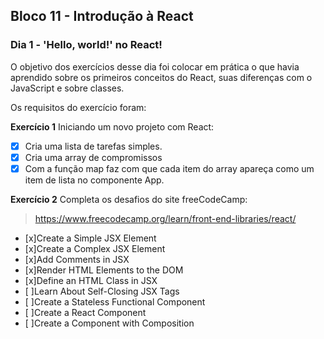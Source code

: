 ## Bloco 11 - Introdução à React
### Dia 1 - 'Hello, world!' no React!

O objetivo dos exercícios desse dia foi colocar em prática o que havia aprendido sobre os primeiros conceitos do React, suas diferenças com o JavaScript e sobre classes.

Os requisitos do exercí­cio foram:

**Exercício 1**
Iniciando um novo projeto com React:

- [x] Cria uma lista de tarefas simples.
- [x] Cria uma array de compromissos
- [x] Com a função map faz com que cada item do array apareça como um item de lista no componente App.

**Exercício 2**
Completa os desafios do site freeCodeCamp:
> https://www.freecodecamp.org/learn/front-end-libraries/react/

- [x]Create a Simple JSX Element
- [x]Create a Complex JSX Element
- [x]Add Comments in JSX
- [x]Render HTML Elements to the DOM
- [x]Define an HTML Class in JSX
- [ ]Learn About Self-Closing JSX Tags
- [ ]Create a Stateless Functional Component
- [ ]Create a React Component
- [ ]Create a Component with Composition
